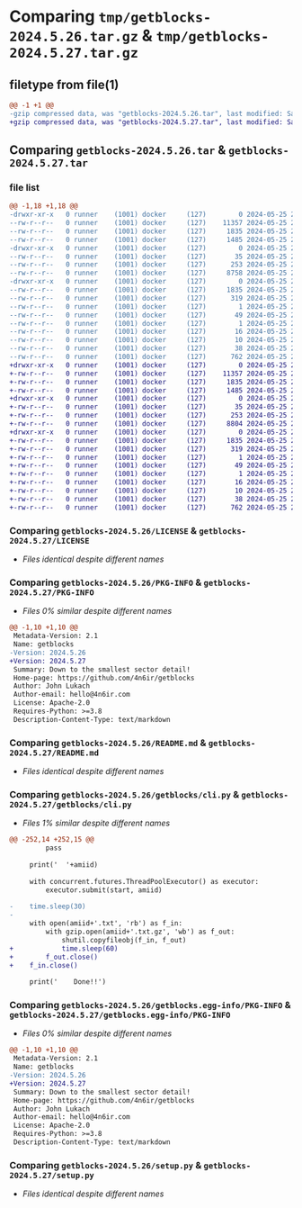 # Comparing `tmp/getblocks-2024.5.26.tar.gz` & `tmp/getblocks-2024.5.27.tar.gz`

## filetype from file(1)

```diff
@@ -1 +1 @@
-gzip compressed data, was "getblocks-2024.5.26.tar", last modified: Sat May 25 22:47:54 2024, max compression
+gzip compressed data, was "getblocks-2024.5.27.tar", last modified: Sat May 25 23:16:45 2024, max compression
```

## Comparing `getblocks-2024.5.26.tar` & `getblocks-2024.5.27.tar`

### file list

```diff
@@ -1,18 +1,18 @@
-drwxr-xr-x   0 runner    (1001) docker     (127)        0 2024-05-25 22:47:54.484567 getblocks-2024.5.26/
--rw-r--r--   0 runner    (1001) docker     (127)    11357 2024-05-25 22:47:50.000000 getblocks-2024.5.26/LICENSE
--rw-r--r--   0 runner    (1001) docker     (127)     1835 2024-05-25 22:47:54.484567 getblocks-2024.5.26/PKG-INFO
--rw-r--r--   0 runner    (1001) docker     (127)     1485 2024-05-25 22:47:50.000000 getblocks-2024.5.26/README.md
-drwxr-xr-x   0 runner    (1001) docker     (127)        0 2024-05-25 22:47:54.480567 getblocks-2024.5.26/getblocks/
--rw-r--r--   0 runner    (1001) docker     (127)       35 2024-05-25 22:47:50.000000 getblocks-2024.5.26/getblocks/__init__.py
--rw-r--r--   0 runner    (1001) docker     (127)      253 2024-05-25 22:47:50.000000 getblocks-2024.5.26/getblocks/__main__.py
--rw-r--r--   0 runner    (1001) docker     (127)     8758 2024-05-25 22:47:50.000000 getblocks-2024.5.26/getblocks/cli.py
-drwxr-xr-x   0 runner    (1001) docker     (127)        0 2024-05-25 22:47:54.484567 getblocks-2024.5.26/getblocks.egg-info/
--rw-r--r--   0 runner    (1001) docker     (127)     1835 2024-05-25 22:47:54.000000 getblocks-2024.5.26/getblocks.egg-info/PKG-INFO
--rw-r--r--   0 runner    (1001) docker     (127)      319 2024-05-25 22:47:54.000000 getblocks-2024.5.26/getblocks.egg-info/SOURCES.txt
--rw-r--r--   0 runner    (1001) docker     (127)        1 2024-05-25 22:47:54.000000 getblocks-2024.5.26/getblocks.egg-info/dependency_links.txt
--rw-r--r--   0 runner    (1001) docker     (127)       49 2024-05-25 22:47:54.000000 getblocks-2024.5.26/getblocks.egg-info/entry_points.txt
--rw-r--r--   0 runner    (1001) docker     (127)        1 2024-05-25 22:47:54.000000 getblocks-2024.5.26/getblocks.egg-info/not-zip-safe
--rw-r--r--   0 runner    (1001) docker     (127)       16 2024-05-25 22:47:54.000000 getblocks-2024.5.26/getblocks.egg-info/requires.txt
--rw-r--r--   0 runner    (1001) docker     (127)       10 2024-05-25 22:47:54.000000 getblocks-2024.5.26/getblocks.egg-info/top_level.txt
--rw-r--r--   0 runner    (1001) docker     (127)       38 2024-05-25 22:47:54.484567 getblocks-2024.5.26/setup.cfg
--rw-r--r--   0 runner    (1001) docker     (127)      762 2024-05-25 22:47:50.000000 getblocks-2024.5.26/setup.py
+drwxr-xr-x   0 runner    (1001) docker     (127)        0 2024-05-25 23:16:45.398188 getblocks-2024.5.27/
+-rw-r--r--   0 runner    (1001) docker     (127)    11357 2024-05-25 23:16:36.000000 getblocks-2024.5.27/LICENSE
+-rw-r--r--   0 runner    (1001) docker     (127)     1835 2024-05-25 23:16:45.398188 getblocks-2024.5.27/PKG-INFO
+-rw-r--r--   0 runner    (1001) docker     (127)     1485 2024-05-25 23:16:36.000000 getblocks-2024.5.27/README.md
+drwxr-xr-x   0 runner    (1001) docker     (127)        0 2024-05-25 23:16:45.398188 getblocks-2024.5.27/getblocks/
+-rw-r--r--   0 runner    (1001) docker     (127)       35 2024-05-25 23:16:36.000000 getblocks-2024.5.27/getblocks/__init__.py
+-rw-r--r--   0 runner    (1001) docker     (127)      253 2024-05-25 23:16:36.000000 getblocks-2024.5.27/getblocks/__main__.py
+-rw-r--r--   0 runner    (1001) docker     (127)     8804 2024-05-25 23:16:36.000000 getblocks-2024.5.27/getblocks/cli.py
+drwxr-xr-x   0 runner    (1001) docker     (127)        0 2024-05-25 23:16:45.398188 getblocks-2024.5.27/getblocks.egg-info/
+-rw-r--r--   0 runner    (1001) docker     (127)     1835 2024-05-25 23:16:45.000000 getblocks-2024.5.27/getblocks.egg-info/PKG-INFO
+-rw-r--r--   0 runner    (1001) docker     (127)      319 2024-05-25 23:16:45.000000 getblocks-2024.5.27/getblocks.egg-info/SOURCES.txt
+-rw-r--r--   0 runner    (1001) docker     (127)        1 2024-05-25 23:16:45.000000 getblocks-2024.5.27/getblocks.egg-info/dependency_links.txt
+-rw-r--r--   0 runner    (1001) docker     (127)       49 2024-05-25 23:16:45.000000 getblocks-2024.5.27/getblocks.egg-info/entry_points.txt
+-rw-r--r--   0 runner    (1001) docker     (127)        1 2024-05-25 23:16:45.000000 getblocks-2024.5.27/getblocks.egg-info/not-zip-safe
+-rw-r--r--   0 runner    (1001) docker     (127)       16 2024-05-25 23:16:45.000000 getblocks-2024.5.27/getblocks.egg-info/requires.txt
+-rw-r--r--   0 runner    (1001) docker     (127)       10 2024-05-25 23:16:45.000000 getblocks-2024.5.27/getblocks.egg-info/top_level.txt
+-rw-r--r--   0 runner    (1001) docker     (127)       38 2024-05-25 23:16:45.398188 getblocks-2024.5.27/setup.cfg
+-rw-r--r--   0 runner    (1001) docker     (127)      762 2024-05-25 23:16:36.000000 getblocks-2024.5.27/setup.py
```

### Comparing `getblocks-2024.5.26/LICENSE` & `getblocks-2024.5.27/LICENSE`

 * *Files identical despite different names*

### Comparing `getblocks-2024.5.26/PKG-INFO` & `getblocks-2024.5.27/PKG-INFO`

 * *Files 0% similar despite different names*

```diff
@@ -1,10 +1,10 @@
 Metadata-Version: 2.1
 Name: getblocks
-Version: 2024.5.26
+Version: 2024.5.27
 Summary: Down to the smallest sector detail!
 Home-page: https://github.com/4n6ir/getblocks
 Author: John Lukach
 Author-email: hello@4n6ir.com
 License: Apache-2.0
 Requires-Python: >=3.8
 Description-Content-Type: text/markdown
```

### Comparing `getblocks-2024.5.26/README.md` & `getblocks-2024.5.27/README.md`

 * *Files identical despite different names*

### Comparing `getblocks-2024.5.26/getblocks/cli.py` & `getblocks-2024.5.27/getblocks/cli.py`

 * *Files 1% similar despite different names*

```diff
@@ -252,14 +252,15 @@
         pass
 
     print('  '+amiid)
 
     with concurrent.futures.ThreadPoolExecutor() as executor:
         executor.submit(start, amiid)
 
-    time.sleep(30)
-
     with open(amiid+'.txt', 'rb') as f_in:
         with gzip.open(amiid+'.txt.gz', 'wb') as f_out:
             shutil.copyfileobj(f_in, f_out)
+            time.sleep(60)
+        f_out.close()
+    f_in.close()
 
     print('    Done!!')
```

### Comparing `getblocks-2024.5.26/getblocks.egg-info/PKG-INFO` & `getblocks-2024.5.27/getblocks.egg-info/PKG-INFO`

 * *Files 0% similar despite different names*

```diff
@@ -1,10 +1,10 @@
 Metadata-Version: 2.1
 Name: getblocks
-Version: 2024.5.26
+Version: 2024.5.27
 Summary: Down to the smallest sector detail!
 Home-page: https://github.com/4n6ir/getblocks
 Author: John Lukach
 Author-email: hello@4n6ir.com
 License: Apache-2.0
 Requires-Python: >=3.8
 Description-Content-Type: text/markdown
```

### Comparing `getblocks-2024.5.26/setup.py` & `getblocks-2024.5.27/setup.py`

 * *Files identical despite different names*

